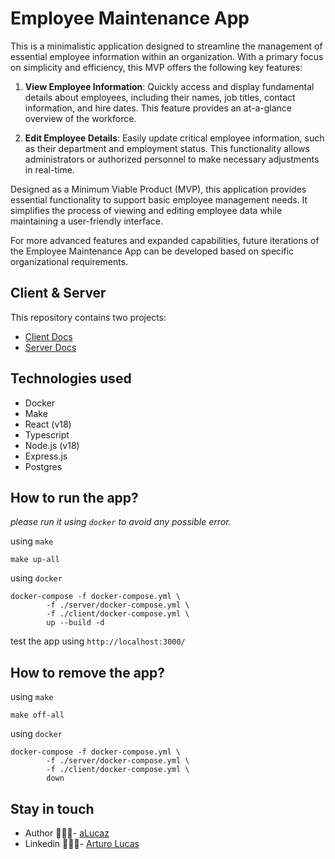 # Employee Maintenance App

This is a minimalistic application designed to streamline the management 
of essential employee information within an organization. With a primary 
focus on simplicity and efficiency, this MVP offers the following key features:

1. **View Employee Information**: Quickly access and display 
fundamental details about employees, including their names, 
job titles, contact information, and hire dates. This feature 
provides an at-a-glance overview of the workforce.

2. **Edit Employee Details**: Easily update critical employee 
information, such as their department and employment status. 
This functionality allows administrators or authorized personnel 
to make necessary adjustments in real-time.

Designed as a Minimum Viable Product (MVP), this application provides 
essential functionality to support basic employee management needs. 
It simplifies the process of viewing and editing employee data while 
maintaining a user-friendly interface.

For more advanced features and expanded capabilities, future iterations 
of the Employee Maintenance App can be developed based on specific 
organizational requirements.

## Client & Server

This repository contains two projects:

- [Client Docs](./client/README.md)
- [Server Docs](./server/README.md)

## Technologies used

- Docker
- Make
- React (v18)
- Typescript
- Node.js (v18)
- Express.js
- Postgres

## How to run the app?

*please run it using `docker` to avoid any possible error.*

using `make`
```shell
make up-all
```

using `docker`
```shell
docker-compose -f docker-compose.yml \
        -f ./server/docker-compose.yml \
        -f ./client/docker-compose.yml \
        up --build -d
```

test the app using `http://localhost:3000/`

## How to remove the app?

using `make`
```shell
make off-all
```

using `docker`
```shell
docker-compose -f docker-compose.yml \
        -f ./server/docker-compose.yml \
        -f ./client/docker-compose.yml \
        down
```

## Stay in touch

- Author 👷🏾‍♂️- [aLucaz](https://github.com/aLucaz)
- Linkedin 🧛🏾‍♂️- [Arturo Lucas](https://www.linkedin.com/in/arturo-lucas/)

